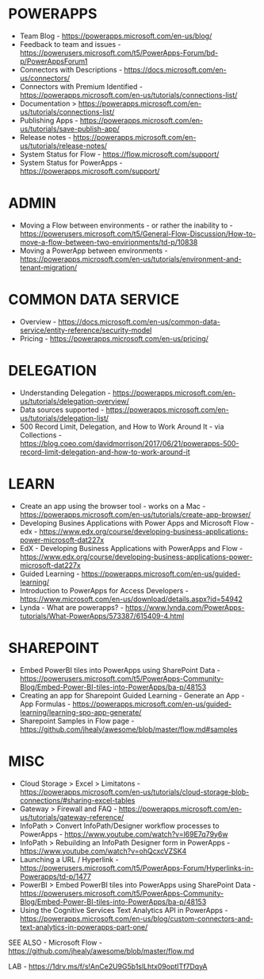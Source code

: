 # POWERAPPS
* Team Blog - https://powerapps.microsoft.com/en-us/blog/
* Feedback to team and issues - https://powerusers.microsoft.com/t5/PowerApps-Forum/bd-p/PowerAppsForum1
* Connectors with Descriptions - https://docs.microsoft.com/en-us/connectors/
* Connectors with Premium Identified - https://powerapps.microsoft.com/en-us/tutorials/connections-list/
* Documentation > https://powerapps.microsoft.com/en-us/tutorials/connections-list/
* Publishing Apps - https://powerapps.microsoft.com/en-us/tutorials/save-publish-app/
* Release notes - https://powerapps.microsoft.com/en-us/tutorials/release-notes/
* System Status for Flow - https://flow.microsoft.com/support/
* System Status for PowerApps - https://powerapps.microsoft.com/support/

# ADMIN
* Moving a Flow between environments - or rather the inability to - https://powerusers.microsoft.com/t5/General-Flow-Discussion/How-to-move-a-flow-between-two-envirionments/td-p/10838
* Moving a PowerApp between environments - https://powerapps.microsoft.com/en-us/tutorials/environment-and-tenant-migration/

# COMMON DATA SERVICE
* Overview - https://docs.microsoft.com/en-us/common-data-service/entity-reference/security-model
* Pricing - https://powerapps.microsoft.com/en-us/pricing/

# DELEGATION
* Understanding Delegation - https://powerapps.microsoft.com/en-us/tutorials/delegation-overview/
* Data sources supported - https://powerapps.microsoft.com/en-us/tutorials/delegation-list/
* 500 Record Limit, Delegation, and How to Work Around It - via Collections - https://blog.coeo.com/davidmorrison/2017/06/21/powerapps-500-record-limit-delegation-and-how-to-work-around-it

# LEARN
* Create an app using the browser tool - works on a Mac - https://powerapps.microsoft.com/en-us/tutorials/create-app-browser/ 
* Developing Busines Applications with Power Apps and Microsoft Flow - edx - https://www.edx.org/course/developing-business-applications-power-microsoft-dat227x
* EdX - Developing Business Applications with PowerApps and Flow - https://www.edx.org/course/developing-business-applications-power-microsoft-dat227x
* Guided Learning - https://powerapps.microsoft.com/en-us/guided-learning/
* Introduction to PowerApps for Access Developers - https://www.microsoft.com/en-us/download/details.aspx?id=54942 
* Lynda - What are powerapps? - https://www.lynda.com/PowerApps-tutorials/What-PowerApps/573387/615409-4.html

# SHAREPOINT
* Embed PowerBI tiles into PowerApps using SharePoint Data - https://powerusers.microsoft.com/t5/PowerApps-Community-Blog/Embed-Power-BI-tiles-into-PowerApps/ba-p/48153
* Creating an app for Sharepoint Guided Learning - Generate an App - App Formulas - https://powerapps.microsoft.com/en-us/guided-learning/learning-spo-app-generate/ 
* Sharepoint Samples in Flow page - https://github.com/jhealy/awesome/blob/master/flow.md#samples

# MISC
* Cloud Storage > Excel > Limitatons - https://powerapps.microsoft.com/en-us/tutorials/cloud-storage-blob-connections/#sharing-excel-tables
* Gateway > Firewall and FAQ - https://powerapps.microsoft.com/en-us/tutorials/gateway-reference/
* InfoPath > Convert InfoPath/Designer workflow processes to PowerApps - https://www.youtube.com/watch?v=l69E7q79y6w
* InfoPath > Rebuilding an InfoPath Designer form in PowerApps - https://www.youtube.com/watch?v=ohQcxcVZSK4
* Launching a URL / Hyperlink - https://powerusers.microsoft.com/t5/PowerApps-Forum/Hyperlinks-in-Powerapps/td-p/1477
* PowerBI > Embed PowerBI tiles into PowerApps using SharePoint Data - https://powerusers.microsoft.com/t5/PowerApps-Community-Blog/Embed-Power-BI-tiles-into-PowerApps/ba-p/48153
* Using the Cognitive Services Text Analytics API in PowerApps - https://powerapps.microsoft.com/en-us/blog/custom-connectors-and-text-analytics-in-powerapps-part-one/

SEE ALSO - Microsoft Flow - https://github.com/jhealy/awesome/blob/master/flow.md

LAB - https://1drv.ms/f/s!AnCe2U9G5b1slLhtx09optITf7DqyA 

